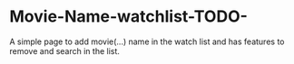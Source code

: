 # Movie-Name-watchlist-TODO-
A simple page to add movie(...) name in the watch list and has features to remove and search in the list.
